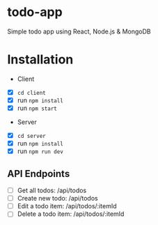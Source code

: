 # todo-app
Simple todo app using React, Node.js & MongoDB

# Installation

 - Client

- [x] `cd client`
- [x] run `npm install`
- [x] run `npm start`

- Server

- [x] `cd server`
- [x] run `npm install`
- [x] run `npm run dev`

## API Endpoints

- [ ] Get all todos: /api/todos
- [ ] Create new todo: /api/todos
- [ ] Edit a todo item: /api/todos/:itemId
- [ ] Delete a todo item: /api/todos/:itemId
